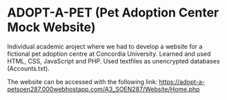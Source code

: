 # ADOPT-A-PET (Pet Adoption Center Mock Website)
Individual academic aroject where we had to develop a website for a fictional pet adoption centre at Concordia University.
Learned and used HTML, CSS, JavaScript and PHP. Used textfiles as unencrypted databases (Accounts.txt).

The website can be accessed with the following link: https://adopt-a-petsoen287.000webhostapp.com/A3_SOEN287/Website/Home.php 

